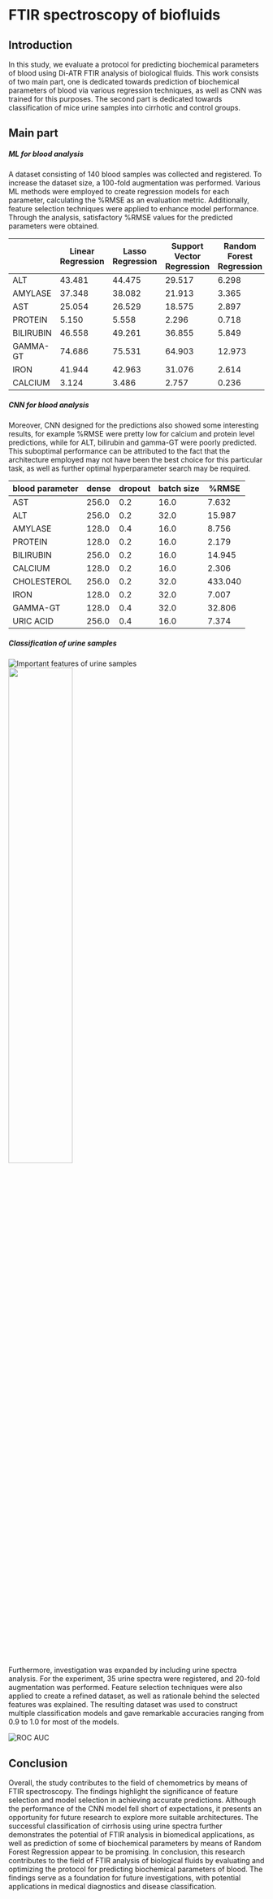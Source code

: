 # FTIR spectroscopy of biofluids

Introduction
---------
In this study, we evaluate a protocol for predicting biochemical parameters of blood using Di-ATR FTIR analysis of biological fluids. 
This work consists of two main part, one is dedicated towards prediction of biochemical parameters of blood via various regression techniques, as well as CNN was trained for this purposes. The second part is dedicated towards classification of mice urine samples into cirrhotic and control groups.

Main part
---------
##### ML for blood analysis


A dataset consisting of 140 blood samples was collected and registered. To increase the dataset size, a 100-fold augmentation was performed. Various ML methods were employed to create regression models for each parameter, calculating the %RMSE as an evaluation metric. Additionally, feature selection techniques were applied to enhance model performance. Through the analysis, satisfactory %RMSE values for the predicted parameters were obtained.  


|            | Linear Regression | Lasso Regression | Support Vector Regression | Random Forest Regression | Gradient Boosting Regression |
|------------|-------------------|-----------------|---------------------------|--------------------------|-----------------------------|
| ALT        | 43.481            | 44.475          | 29.517                    | 6.298                    | 22.735                      |
| AMYLASE    | 37.348            | 38.082          | 21.913                    | 3.365                    | 15.441                      |
| AST        | 25.054            | 26.529          | 18.575                    | 2.897                    | 14.578                      |
| PROTEIN    | 5.150             | 5.558           | 2.296                     | 0.718                    | 2.391                       |
| BILIRUBIN  | 46.558            | 49.261          | 36.855                    | 5.849                    | 23.818                      |
| GAMMA-GT   | 74.686            | 75.531          | 64.903                    | 12.973                   | 35.963                      |
| IRON       | 41.944            | 42.963          | 31.076                    | 2.614                    | 19.833                      |
| CALCIUM    | 3.124             | 3.486           | 2.757                     | 0.236                    | 1.427                       |


##### CNN for blood analysis

Moreover, CNN designed for the predictions also showed some interesting results, for example %RMSE were pretty low for calcium and protein level predictions, while for ALT, bilirubin and gamma-GT were poorly predicted. This suboptimal performance can be attributed to the fact that the architecture employed may not have been the best choice for this particular task, as well as further optimal hyperparameter search may be required.

| blood parameter | dense | dropout | batch size | %RMSE   |
|-----------------|-------|---------|------------|---------|
| AST             | 256.0 | 0.2     | 16.0       | 7.632   |
| ALT             | 256.0 | 0.2     | 32.0       | 15.987  |
| AMYLASE         | 128.0 | 0.4     | 16.0       | 8.756   |
| PROTEIN         | 128.0 | 0.2     | 16.0       | 2.179   |
| BILIRUBIN       | 256.0 | 0.2     | 16.0       | 14.945  |
| CALCIUM         | 128.0 | 0.2     | 16.0       | 2.306   |
| CHOLESTEROL     | 256.0 | 0.2     | 32.0       | 433.040 |
| IRON            | 128.0 | 0.2     | 32.0       | 7.007   |
| GAMMA-GT        | 128.0 | 0.4     | 32.0       | 32.806  |
| URIC ACID       | 256.0 | 0.4     | 16.0       | 7.374   |


##### Classification of urine samples

![Important features of urine samples](https://github.com/OlgaChechekina/FTIR_spectroscopy_of_biofluids/assets/60808830/38860a2b-70ec-475c-a7e5-ecd5eacead52)
<img src="https://github.com/OlgaChechekina/FTIR_spectroscopy_of_biofluids/assets/60808830/38860a2b-70ec-475c-a7e5-ecd5eacead52" width="50%">

Furthermore, investigation was expanded by including urine spectra analysis. For the experiment, 35 urine spectra were registered, and 20-fold augmentation was performed. Feature selection techniques were also applied to create a refined dataset, as well as rationale behind the selected features was explained. The resulting dataset was used to construct multiple classification models and gave remarkable accuracies ranging from 0.9 to 1.0 for most of the models.

![ROC AUC](https://github.com/OlgaChechekina/FTIR_spectroscopy_of_biofluids/assets/60808830/854128f7-f5d0-41d8-9889-04b23ce2c9ea)



Conclusion
---------
Overall, the study contributes to the field of chemometrics by means of FTIR spectroscopy. The findings highlight the significance of feature selection and model selection in achieving accurate predictions. Although the performance of the CNN model fell short of expectations, it presents an opportunity for future research to explore more suitable architectures. The successful classification of cirrhosis using urine spectra further demonstrates the potential of FTIR analysis in biomedical applications, as well as prediction of some of biochemical parameters by means of Random Forest Regression appear to be promising.
In conclusion, this research contributes to the field of FTIR analysis of biological fluids by evaluating and optimizing the protocol for predicting biochemical parameters of blood. The findings serve as a foundation for future investigations, with potential applications in medical diagnostics and disease classification.
